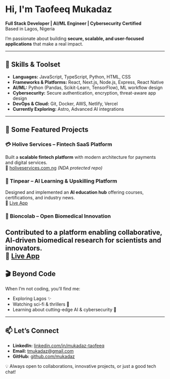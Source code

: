 # Hi, I'm Taofeeq Mukadaz  

**Full Stack Developer | AI/ML Engineer | Cybersecurity Certified**  
Based in Lagos, Nigeria  

I’m passionate about building **secure, scalable, and user-focused applications** that make a real impact.  
  

---

## 🚀 Skills & Toolset  

- **Languages:** JavaScript, TypeScript, Python, HTML, CSS  
- **Frameworks & Platforms:** React, Next.js, Node.js, Express, React Native  
- **AI/ML:** Python (Pandas, Scikit-Learn, TensorFlow), ML workflow design  
- **Cybersecurity:** Secure authentication, encryption, threat-aware app design  
- **DevOps & Cloud:** Git, Docker, AWS, Netlify, Vercel  
- **Currently Exploring:** Astro, Advanced AI integrations  

---

## 🌟 Some Featured Projects  

### 💳 Holive Services – Fintech SaaS Platform  
Built a **scalable fintech platform** with modern architecture for payments and digital services.  
🔗 [holiveservices.com.ng](https://holiveservices.com.ng) *(NDA protected repo)*  

### 🧪 Tinpear – AI Learning & Upskilling Platform  
Designed and implemented an **AI education hub** offering courses, certifications, and industry news.  
🔗 [Live App](https://tinpear.org)

### 🔬 Bioncolab – Open Biomedical Innovation  
Contributed to a platform enabling **collaborative, AI-driven biomedical research** for scientists and innovators.  
🔗 [Live App](https://bioncolab.netlify.app) 
---

## 🎬 Beyond Code  
When I’m not coding, you’ll find me:  
- Exploring Lagos ✨  
- Watching sci-fi & thrillers 🎥  
- Learning about cutting-edge AI & cybersecurity 🔐  

---

## 📫 Let’s Connect  

- **LinkedIn:** [linkedin.com/in/mukadaz-taofeeq](https://linkedin.com/in/mukadaz-taofeeq)  
- **Email:** [tmukadaz@gmail.com](mailto:tmukadaz@gmail.com)  
- **GitHub:** [github.com/mukadaz](https://github.com/mukadaz)  

💡 Always open to collaborations, innovative projects, or just a good tech chat!  
